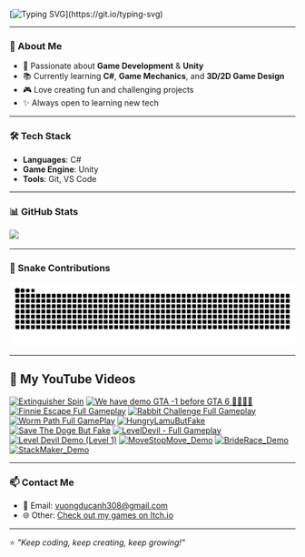 [![Typing SVG](https://readme-typing-svg.demolab.com?font=Fira+Code&pause=1000&color=00F700&width=435&lines=%F0%9F%91%8B+Hi%2C+I'm+Togahmechua%F0%9F%A4%AF%F0%9F%91%88%F0%9F%A4%A1;Welcome+to+my+GitHub+profile!)](https://git.io/typing-svg)

---

### 🌟 About Me  
- 🎯 Passionate about **Game Development** & **Unity**  
- 📚 Currently learning **C#**, **Game Mechanics**, and **3D/2D Game Design**  
- 🎮 Love creating fun and challenging projects  
- ✨ Always open to learning new tech  

---

### 🛠 Tech Stack
- **Languages**: C#
- **Game Engine**: Unity  
- **Tools**: Git, VS Code

---

### 📊 GitHub Stats  
 ![](https://github-readme-stats.vercel.app/api/top-langs/?username=Togahmechua&layout=compact&theme=tokyonight)

---

### 🐍 Snake Contributions
![Snake animation](https://github.com/Togahmechua/Togahmechua/blob/output/github-contribution-grid-snake-dark.svg)

---

## 🎥 My YouTube Videos

<!-- BEGIN YOUTUBE-CARDS -->
[![Extinguisher Spin](https://ytcards.demolab.com/?id=lHIm8m6QqHI&title=Extinguisher+Spin&lang=en&timestamp=1750670747&background_color=%230d1117&title_color=%23ffffff&stats_color=%23dedede&max_title_lines=1&width=260&border_radius=8 "Extinguisher Spin")](https://www.youtube.com/watch?v=lHIm8m6QqHI)
[![We have demo GTA -1 before GTA 6 🤯🤯🤯🤯](https://ytcards.demolab.com/?id=9fymcjb0Kb0&title=We+have+demo+GTA+-1+before+GTA+6+%F0%9F%A4%AF%F0%9F%A4%AF%F0%9F%A4%AF%F0%9F%A4%AF&lang=en&timestamp=1741792116&background_color=%230d1117&title_color=%23ffffff&stats_color=%23dedede&max_title_lines=1&width=260&border_radius=8 "We have demo GTA -1 before GTA 6 🤯🤯🤯🤯")](https://www.youtube.com/watch?v=9fymcjb0Kb0)
[![Finnie Escape Full Gameplay](https://ytcards.demolab.com/?id=ve8mwlhjAXA&title=Finnie+Escape+Full+Gameplay&lang=en&timestamp=1741363207&background_color=%230d1117&title_color=%23ffffff&stats_color=%23dedede&max_title_lines=1&width=260&border_radius=8 "Finnie Escape Full Gameplay")](https://www.youtube.com/watch?v=ve8mwlhjAXA)
[![Rabbit Challenge Full Gameplay](https://ytcards.demolab.com/?id=rP7c3OusXKQ&title=Rabbit+Challenge+Full+Gameplay&lang=en&timestamp=1741357076&background_color=%230d1117&title_color=%23ffffff&stats_color=%23dedede&max_title_lines=1&width=260&border_radius=8 "Rabbit Challenge Full Gameplay")](https://www.youtube.com/watch?v=rP7c3OusXKQ)
[![Worm Path Full GamePlay](https://ytcards.demolab.com/?id=J8kMqjt_g50&title=Worm+Path+Full+GamePlay&lang=en&timestamp=1740855606&background_color=%230d1117&title_color=%23ffffff&stats_color=%23dedede&max_title_lines=1&width=260&border_radius=8 "Worm Path Full GamePlay")](https://www.youtube.com/watch?v=J8kMqjt_g50)
[![HungryLamuButFake](https://ytcards.demolab.com/?id=baIV8lsQ38c&title=HungryLamuButFake&lang=en&timestamp=1735465047&background_color=%230d1117&title_color=%23ffffff&stats_color=%23dedede&max_title_lines=1&width=260&border_radius=8 "HungryLamuButFake")](https://www.youtube.com/watch?v=baIV8lsQ38c)
[![Save The Doge But Fake](https://ytcards.demolab.com/?id=fKpZ6N6_deo&title=Save+The+Doge+But+Fake&lang=en&timestamp=1734768025&background_color=%230d1117&title_color=%23ffffff&stats_color=%23dedede&max_title_lines=1&width=260&border_radius=8 "Save The Doge But Fake")](https://www.youtube.com/watch?v=fKpZ6N6_deo)
[![LevelDevil - Full Gameplay](https://ytcards.demolab.com/?id=CdIwVFutXmk&title=LevelDevil+-+Full+Gameplay&lang=en&timestamp=1727173690&background_color=%230d1117&title_color=%23ffffff&stats_color=%23dedede&max_title_lines=1&width=260&border_radius=8 "LevelDevil - Full Gameplay")](https://www.youtube.com/watch?v=CdIwVFutXmk)
[![Level Devil Demo (Level 1)](https://ytcards.demolab.com/?id=AwZEGZ_osDw&title=Level+Devil+Demo+%28Level+1%29&lang=en&timestamp=1722864855&background_color=%230d1117&title_color=%23ffffff&stats_color=%23dedede&max_title_lines=1&width=260&border_radius=8 "Level Devil Demo (Level 1)")](https://www.youtube.com/watch?v=AwZEGZ_osDw)
[![MoveStopMove_Demo](https://ytcards.demolab.com/?id=WrlGdlHnxyc&title=MoveStopMove_Demo&lang=en&timestamp=1722239051&background_color=%230d1117&title_color=%23ffffff&stats_color=%23dedede&max_title_lines=1&width=260&border_radius=8 "MoveStopMove_Demo")](https://www.youtube.com/watch?v=WrlGdlHnxyc)
[![BrideRace_Demo](https://ytcards.demolab.com/?id=0d5bd7NWZeA&title=BrideRace_Demo&lang=en&timestamp=1722238115&background_color=%230d1117&title_color=%23ffffff&stats_color=%23dedede&max_title_lines=1&width=260&border_radius=8 "BrideRace_Demo")](https://www.youtube.com/watch?v=0d5bd7NWZeA)
[![StackMaker_Demo](https://ytcards.demolab.com/?id=K5wYFChTteU&title=StackMaker_Demo&lang=en&timestamp=1722237847&background_color=%230d1117&title_color=%23ffffff&stats_color=%23dedede&max_title_lines=1&width=260&border_radius=8 "StackMaker_Demo")](https://www.youtube.com/watch?v=K5wYFChTteU)
<!-- END YOUTUBE-CARDS -->

---

### 📫 Contact Me  
- 💌 Email: vuongducanh308@gmail.com 
- 🌐 Other: [Check out my games on Itch.io](https://togahmechua.itch.io/)
  
---

⭐️ _"Keep coding, keep creating, keep growing!"_
